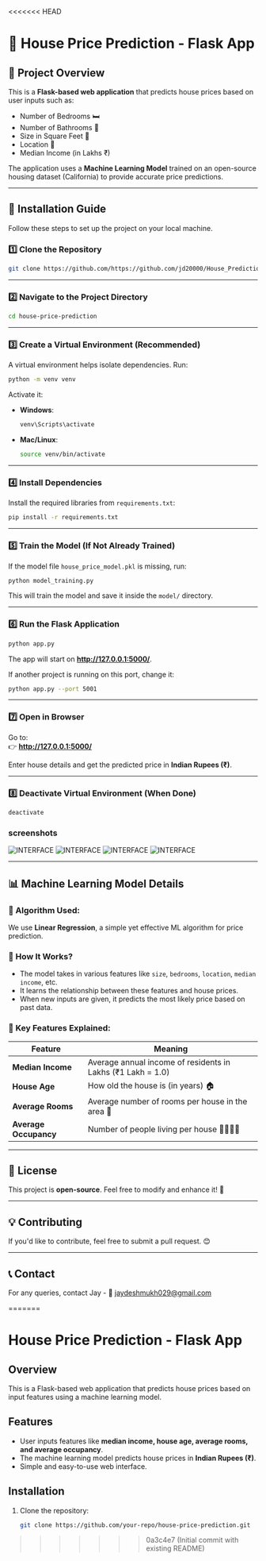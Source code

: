 <<<<<<< HEAD
# **🏡 House Price Prediction - Flask App**

## **📌 Project Overview**
This is a **Flask-based web application** that predicts house prices based on user inputs such as:
- Number of Bedrooms 🛏️
- Number of Bathrooms 🚿
- Size in Square Feet 📏
- Location 📍
- Median Income (in Lakhs ₹)

The application uses a **Machine Learning Model** trained on an open-source housing dataset (California) to provide accurate price predictions.

---

## **🚀 Installation Guide**
Follow these steps to set up the project on your local machine.

### **1️⃣ Clone the Repository**
```bash
git clone https://github.com/https://github.com/jd20000/House_Prediction/house-price-prediction.git
```


---

### **2️⃣ Navigate to the Project Directory**
```bash
cd house-price-prediction
```

---

### **3️⃣ Create a Virtual Environment (Recommended)**
A virtual environment helps isolate dependencies. Run:
```bash
python -m venv venv
```
Activate it:
- **Windows**:
  ```bash
  venv\Scripts\activate
  ```
- **Mac/Linux**:
  ```bash
  source venv/bin/activate
  ```

---

### **4️⃣ Install Dependencies**
Install the required libraries from `requirements.txt`:
```bash
pip install -r requirements.txt
```

---

### **5️⃣ Train the Model (If Not Already Trained)**
If the model file `house_price_model.pkl` is missing, run:
```bash
python model_training.py
```
This will train the model and save it inside the `model/` directory.

---

### **6️⃣ Run the Flask Application**
```bash
python app.py
```
The app will start on **http://127.0.0.1:5000/**.

If another project is running on this port, change it:
```bash
python app.py --port 5001
```

---

### **7️⃣ Open in Browser**
Go to:  
👉 **http://127.0.0.1:5000/**  

Enter house details and get the predicted price in **Indian Rupees (₹)**.

---

### **8️⃣ Deactivate Virtual Environment (When Done)**
```bash
deactivate
```
### screenshots
![INTERFACE]([https://github.com/jd20000/House_Prediction/blob/main/screenshots/Screenshot%20(11).png])
![INTERFACE]([https://github.com/jd20000/House_Prediction/blob/main/screenshots/Screenshot%20(12).png])
![INTERFACE]([https://github.com/jd20000/House_Prediction/blob/main/screenshots/Screenshot%20(13).png])
![INTERFACE]([https://github.com/jd20000/House_Prediction/blob/main/screenshots/Screenshot%20(14).png])

---

## **📊 Machine Learning Model Details**
### **🔹 Algorithm Used:**
We use **Linear Regression**, a simple yet effective ML algorithm for price prediction.

### **🔹 How It Works?**
- The model takes in various features like `size`, `bedrooms`, `location`, `median income`, etc.
- It learns the relationship between these features and house prices.
- When new inputs are given, it predicts the most likely price based on past data.

### **🔹 Key Features Explained:**
| Feature          | Meaning |
|-----------------|---------|
| **Median Income** | Average annual income of residents in Lakhs (₹1 Lakh = 1.0) |
| **House Age** | How old the house is (in years) 🏠 |
| **Average Rooms** | Average number of rooms per house in the area 📏 |
| **Average Occupancy** | Number of people living per house 👨‍👩‍👧‍👦 |

---

## **📜 License**
This project is **open-source**. Feel free to modify and enhance it! 🚀

---

## **💡 Contributing**
If you'd like to contribute, feel free to submit a pull request. 😊

---

## **📞 Contact**
For any queries, contact Jay - 📧 jaydeshmukh029@gmail.com

=======
# House Price Prediction - Flask App

## Overview
This is a Flask-based web application that predicts house prices based on input features using a machine learning model.

## Features
- User inputs features like **median income, house age, average rooms, and average occupancy**.
- The machine learning model predicts house prices in **Indian Rupees (₹)**.
- Simple and easy-to-use web interface.

## Installation

1. Clone the repository:
   ```bash
   git clone https://github.com/your-repo/house-price-prediction.git
>>>>>>> 0a3c4e7 (Initial commit with existing README)
